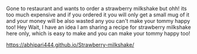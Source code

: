 Gone to restaurant and wants to order a strawberry milkshake but ohh! its too much expensive and if you ordered it you will only get a small mug of it and your money will be also wasted any you can't make your tommy happy too! Hey Wait, I have an idea I am sharing a recipe for strawberry milkshake here only, which is easy to make and you can make your tommy happy too! 




https://abhipari444.github.io/Strawberry-milkshake/
